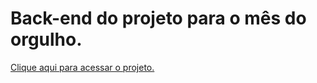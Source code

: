 # Back-end do projeto para o mês do orgulho.

[Clique aqui para acessar o projeto.](https://front-end-mes-do-orgulho.vercel.app/)
